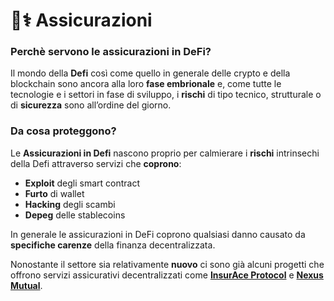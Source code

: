 # 👨⚕ Assicurazioni&#x20;

### **Perchè servono le assicurazioni in DeFi?** <a href="#la-necessita-di-assicurazioni-in-defi" id="la-necessita-di-assicurazioni-in-defi"></a>

Il mondo della **Defi** così come quello in generale delle crypto e della blockchain sono ancora alla loro **fase embrionale** e, come tutte le tecnologie e i settori in fase di sviluppo, i **rischi** di tipo tecnico, strutturale o di **sicurezza** sono all’ordine del giorno.

### Da cosa proteggono?

Le **Assicurazioni in Defi** nascono proprio per calmierare i **rischi** intrinsechi della Defi attraverso servizi che **coprono**:

* **Exploit** degli smart contract&#x20;
* **Furto** di wallet
* **Hacking** degli scambi
* **Depeg** delle stablecoins

In generale le assicurazioni in DeFi coprono qualsiasi danno causato da **specifiche carenze** della finanza decentralizzata.

Nonostante il settore sia relativamente **nuovo** ci sono già alcuni progetti che offrono servizi assicurativi decentralizzati come [**InsurAce Protocol**](https://www.insurace.io/) e [**Nexus Mutual**](https://nexusmutual.io/).
